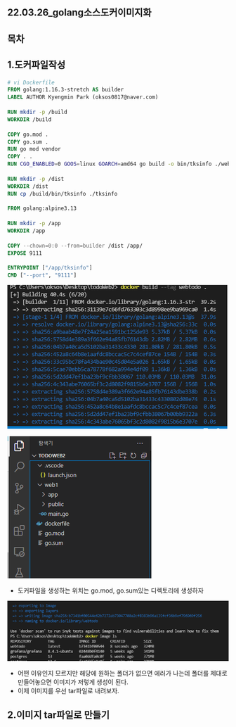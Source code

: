 ## 22.03.26_golang소스도커이미지화

## 목차

## 1.도커파일작성

```dockerfile
# vi Dockerfile
FROM golang:1.16.3-stretch AS builder
LABEL AUTHOR Kyengmin Park (oksos0817@naver.com)

RUN mkdir -p /build
WORKDIR /build

COPY go.mod .
COPY go.sum .
RUN go mod vendor
COPY . .
RUN CGO_ENABLED=0 GOOS=linux GOARCH=amd64 go build -o bin/tksinfo ./web1/main.go

RUN mkdir -p /dist
WORKDIR /dist
RUN cp /build/bin/tksinfo ./tksinfo

FROM golang:alpine3.13

RUN mkdir -p /app
WORKDIR /app

COPY --chown=0:0 --from=builder /dist /app/
EXPOSE 9111

ENTRYPOINT ["/app/tksinfo"]
CMD ["--port", "9111"]
```

![image-20220326215047053](22.03.26_golang소스도커이미지화.assets/image-20220326215047053.png)

![image-20220326215114814](22.03.26_golang소스도커이미지화.assets/image-20220326215114814.png)

- 도커파일을 생성하는 위치는 go.mod, go.sum있는 디렉토리에 생성하자

![image-20220326220953342](22.03.26_golang소스도커이미지화.assets/image-20220326220953342.png)

- 어떤 이유인지 모르지만 해당에 원하는 폴더가 없으면 에러가 나는데 폴더를 제대로 만들어놓으면 이미지가 저렇게 생성이 된다.
- 이제 이미지를 우선 tar파일로 내려보자.

## 2.이미지 tar파일로 만들기

